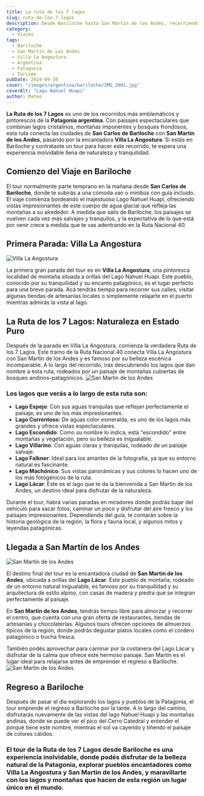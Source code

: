```yaml
---
title: La ruta de los 7 lagos
slug: ruta-de-los-7-lagos
description: Desde Bariloche hasta San Martin de los Andes, recorriendo hermosos paisajes.
category:
  - Viajes
tags:
  - Bariloche
  - San Martín de Los Andes
  - Villa la Angostura
  - Argentina
  - Patagonia
  - Turismo
pubDate: 2024-09-30
cover: "/images/argentina/bariloche/IMG_2901.jpg"
coverAlt: "Lago Nahuel Huapi"
author: Mateo 
---
```


 **La Ruta de los 7 Lagos** es uno de los recorridos más emblemáticos y pintorescos de la **Patagonia argentina**. Con paisajes espectaculares que combinan lagos cristalinos, montañas imponentes y bosques frondosos, esta ruta conecta las ciudades de **San Carlos de Bariloche** con **San Martín de los Andes**, pasando por la encantadora **Villa La Angostura**. Si estás en Bariloche y contrataste un tour para hacer este recorrido, te espera una experiencia inolvidable llena de naturaleza y tranquilidad.

## Comienzo del Viaje en Bariloche
El tour normalmente parte temprano en la mañana desde **San Carlos de Bariloche**, donde te subirás a una cómoda van o minibús con guía incluido. El viaje comienza bordeando el majestuoso Lago Nahuel Huapi, ofreciendo vistas impresionantes de este cuerpo de agua glacial que refleja las montañas a su alrededor. A medida que salís de Bariloche, los paisajes se vuelven cada vez más salvajes y tranquilos, y la expectativa de lo que está por venir crece a medida que te vas adentrando en la Ruta Nacional 40.

## Primera Parada: Villa La Angostura
<img src="/images/argentina/bariloche/villa-la-angostura.jpg" alt="Villa La Angostura">

La primera gran parada del tour es en **Villa La Angostura**, una pintoresca localidad de montaña situada a orillas del Lago Nahuel Huapi. Este pueblo, conocido por su tranquilidad y su encanto patagónico, es el lugar perfecto para una breve parada. Acá tendrás tiempo para recorrer sus calles, visitar algunas tiendas de artesanías locales o simplemente relajarte en el puerto mientras admirás la vista al lago.


## La Ruta de los 7 Lagos: Naturaleza en Estado Puro
Después de la parada en Villa La Angostura, comienza la verdadera Ruta de los 7 Lagos. Este tramo de la Ruta Nacional 40 conecta Villa La Angostura con San Martín de los Andes y es famoso por su belleza escénica incomparable. A lo largo del recorrido, irás descubriendo los lagos que dan nombre a esta ruta, rodeados por un paisaje de montañas cubiertas de bosques andinos-patagónicos.
<img src="/images/argentina/bariloche/IMG_2952.jpg" alt="San Martin de los Andes">

### Los lagos que verás a lo largo de esta ruta son:

* **Lago Espejo**: Con sus aguas tranquilas que reflejan perfectamente el paisaje, es uno de los más impresionantes.
* **Lago Correntoso**: De aguas color esmeralda, es uno de los lagos más grandes y ofrece vistas espectaculares.
* **Lago Escondido**: Como su nombre lo indica, está "escondido" entre montañas y vegetación, pero su belleza es inigualable.
* **Lago Villarino**: Con aguas claras y tranquilas, rodeado de un paisaje salvaje.
* **Lago Falkner**: Ideal para los amantes de la fotografía, ya que su entorno natural es fascinante.
* **Lago Machónico**: Sus vistas panorámicas y sus colores lo hacen uno de los más fotogénicos de la ruta.
* **Lago Lácar**: Este es el lago que te da la bienvenida a San Martín de los Andes, un destino ideal para disfrutar de la naturaleza.

Durante el tour, habrá varias paradas en miradores donde podrás bajar del vehículo para sacar fotos, caminar un poco y disfrutar del aire fresco y los paisajes impresionantes. Dependiendo del guía, te contarán sobre la historia geológica de la región, la flora y fauna local, y algunos mitos y leyendas patagónicas.

## Llegada a San Martín de los Andes
<img src="/images/argentina/bariloche/IMG_2959.jpg" alt="San Martin de los Andes">

El destino final del tour es la encantadora ciudad de **San Martín de los Andes**, ubicada a orillas del **Lago Lácar**. Este pueblo de montaña, rodeado de un entorno natural inigualable, es famoso por su tranquilidad y su arquitectura de estilo alpino, con casas de madera y piedra que se integran perfectamente al paisaje.

En **San Martín de los Andes**, tendrás tiempo libre para almorzar y recorrer el centro, que cuenta con una gran oferta de restaurantes, tiendas de artesanías y chocolaterías. Algunos tours ofrecen opciones de almuerzos típicos de la región, donde podrás degustar platos locales como el cordero patagónico o trucha fresca.

También podés aprovechar para caminar por la costanera del Lago Lácar y disfrutar de la calma que ofrece este hermoso paisaje. San Martín es el lugar ideal para relajarse antes de emprender el regreso a Bariloche.
<img src="/images/argentina/bariloche/IMG_2927.jpg" alt="San Martin de los Andes">

## Regreso a Bariloche
Después de pasar el día explorando los lagos y pueblos de la Patagonia, el tour emprende el regreso a Bariloche por la tarde. A lo largo del camino, disfrutarás nuevamente de las vistas del lago Nahuel Huapi y las montañas andinas, donde se puede ver el pico del Cerro Catedral y entender el porqué tiene este nombre, mientras el sol va cayendo y tiñendo el paisaje de colores cálidos.

### El tour de la Ruta de los 7 Lagos desde Bariloche es una experiencia inolvidable, donde podés disfrutar de la belleza natural de la Patagonia, explorar pueblos encantadores como Villa La Angostura y San Martín de los Andes, y maravillarte con los lagos y montañas que hacen de esta región un lugar único en el mundo.


